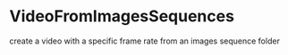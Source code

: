 # VideoFromImagesSequences
create a video with a specific frame rate from an images sequence folder
